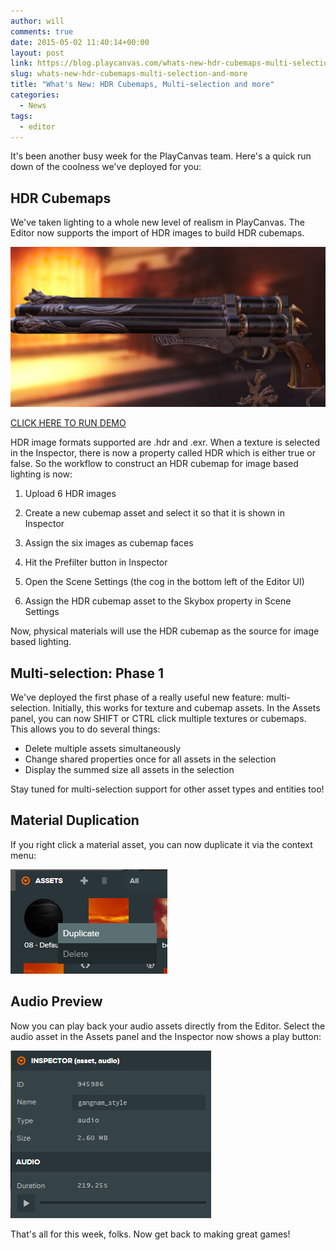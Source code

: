 ```yaml
---
author: will
comments: true
date: 2015-05-02 11:40:14+00:00
layout: post
link: https://blog.playcanvas.com/whats-new-hdr-cubemaps-multi-selection-and-more/
slug: whats-new-hdr-cubemaps-multi-selection-and-more
title: "What's New: HDR Cubemaps, Multi-selection and more"
categories:
  - News
tags:
  - editor
---
```


It's been another busy week for the PlayCanvas team. Here's a quick run down of the coolness we've deployed for you:

## HDR Cubemaps

We've taken lighting to a whole new level of realism in PlayCanvas. The Editor now supports the import of HDR images to build HDR cubemaps.

[![hdr](/assets/media/hdr.jpg)](/assets/media/hdr.jpg)

[CLICK HERE TO RUN DEMO](https://playcanv.as/p/3zUijwTX)

HDR image formats supported are .hdr and .exr. When a texture is selected in the Inspector, there is now a property called HDR which is either true or false. So the workflow to construct an HDR cubemap for image based lighting is now:

1. Upload 6 HDR images

2. Create a new cubemap asset and select it so that it is shown in Inspector

3. Assign the six images as cubemap faces

4. Hit the Prefilter button in Inspector

5. Open the Scene Settings (the cog in the bottom left of the Editor UI)

6. Assign the HDR cubemap asset to the Skybox property in Scene Settings

Now, physical materials will use the HDR cubemap as the source for image based lighting.

## Multi-selection: Phase 1

We've deployed the first phase of a really useful new feature: multi-selection. Initially, this works for texture and cubemap assets. In the Assets panel, you can now SHIFT or CTRL click multiple textures or cubemaps. This allows you to do several things:

- Delete multiple assets simultaneously
- Change shared properties once for all assets in the selection
- Display the summed size all assets in the selection

Stay tuned for multi-selection support for other asset types and entities too!

## Material Duplication

If you right click a material asset, you can now duplicate it via the context menu:

[![Duplicate Material](/assets/media/editor-material-duplicate.png)](/assets/media/editor-material-duplicate.png)

## Audio Preview

Now you can play back your audio assets directly from the Editor. Select the audio asset in the Assets panel and the Inspector now shows a play button:

[![Audio Asset](/assets/media/editor-audio-asset.png)](/assets/media/editor-audio-asset.png)

That's all for this week, folks. Now get back to making great games!
